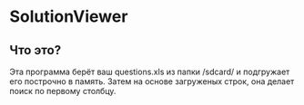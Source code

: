 # SolutionViewer
## Что это?
Эта программа берёт ваш questions.xls из папки /sdcard/ и подгружает его построчно в память. Затем на основе загруженых строк, она делает поиск по первому столбцу.

